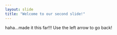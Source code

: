```yaml
---
layout: slide
title: "Welcome to our second slide!"
---
```

haha...made it this far!!!
Use the left arrow to go back!
